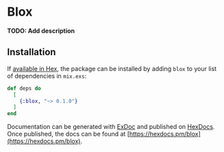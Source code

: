 # Blox

**TODO: Add description**

## Installation

If [available in Hex](https://hex.pm/docs/publish), the package can be installed
by adding `blox` to your list of dependencies in `mix.exs`:

```elixir
def deps do
  [
    {:blox, "~> 0.1.0"}
  ]
end
```

Documentation can be generated with [ExDoc](https://github.com/elixir-lang/ex_doc)
and published on [HexDocs](https://hexdocs.pm). Once published, the docs can
be found at [https://hexdocs.pm/blox](https://hexdocs.pm/blox).

